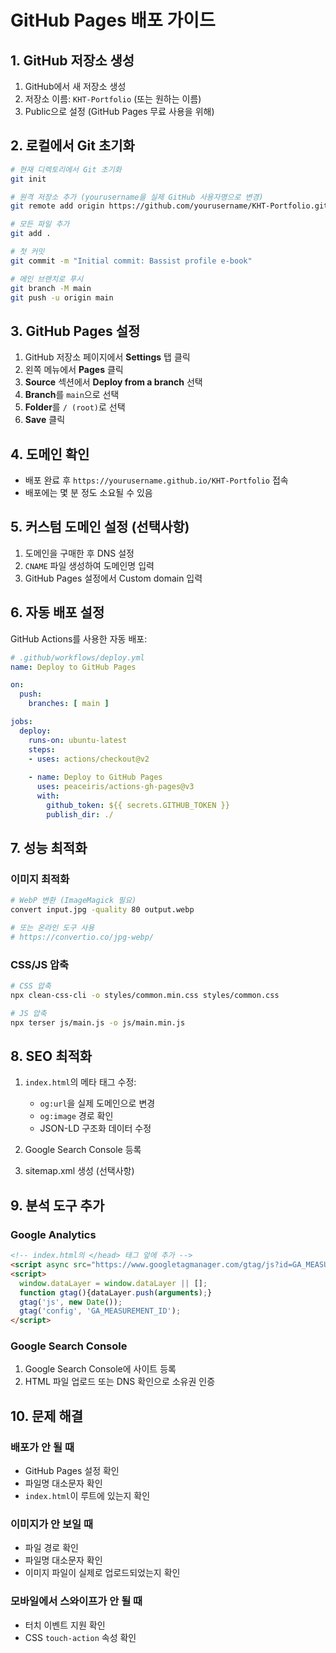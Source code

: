 # GitHub Pages 배포 가이드

## 1. GitHub 저장소 생성

1. GitHub에서 새 저장소 생성
2. 저장소 이름: `KHT-Portfolio` (또는 원하는 이름)
3. Public으로 설정 (GitHub Pages 무료 사용을 위해)

## 2. 로컬에서 Git 초기화

```bash
# 현재 디렉토리에서 Git 초기화
git init

# 원격 저장소 추가 (yourusername을 실제 GitHub 사용자명으로 변경)
git remote add origin https://github.com/yourusername/KHT-Portfolio.git

# 모든 파일 추가
git add .

# 첫 커밋
git commit -m "Initial commit: Bassist profile e-book"

# 메인 브랜치로 푸시
git branch -M main
git push -u origin main
```

## 3. GitHub Pages 설정

1. GitHub 저장소 페이지에서 **Settings** 탭 클릭
2. 왼쪽 메뉴에서 **Pages** 클릭
3. **Source** 섹션에서 **Deploy from a branch** 선택
4. **Branch**를 `main`으로 선택
5. **Folder**를 `/ (root)`로 선택
6. **Save** 클릭

## 4. 도메인 확인

- 배포 완료 후 `https://yourusername.github.io/KHT-Portfolio` 접속
- 배포에는 몇 분 정도 소요될 수 있음

## 5. 커스텀 도메인 설정 (선택사항)

1. 도메인을 구매한 후 DNS 설정
2. `CNAME` 파일 생성하여 도메인명 입력
3. GitHub Pages 설정에서 Custom domain 입력

## 6. 자동 배포 설정

GitHub Actions를 사용한 자동 배포:

```yaml
# .github/workflows/deploy.yml
name: Deploy to GitHub Pages

on:
  push:
    branches: [ main ]

jobs:
  deploy:
    runs-on: ubuntu-latest
    steps:
    - uses: actions/checkout@v2
    
    - name: Deploy to GitHub Pages
      uses: peaceiris/actions-gh-pages@v3
      with:
        github_token: ${{ secrets.GITHUB_TOKEN }}
        publish_dir: ./
```

## 7. 성능 최적화

### 이미지 최적화
```bash
# WebP 변환 (ImageMagick 필요)
convert input.jpg -quality 80 output.webp

# 또는 온라인 도구 사용
# https://convertio.co/jpg-webp/
```

### CSS/JS 압축
```bash
# CSS 압축
npx clean-css-cli -o styles/common.min.css styles/common.css

# JS 압축
npx terser js/main.js -o js/main.min.js
```

## 8. SEO 최적화

1. `index.html`의 메타 태그 수정:
   - `og:url`을 실제 도메인으로 변경
   - `og:image` 경로 확인
   - JSON-LD 구조화 데이터 수정

2. Google Search Console 등록
3. sitemap.xml 생성 (선택사항)

## 9. 분석 도구 추가

### Google Analytics
```html
<!-- index.html의 </head> 태그 앞에 추가 -->
<script async src="https://www.googletagmanager.com/gtag/js?id=GA_MEASUREMENT_ID"></script>
<script>
  window.dataLayer = window.dataLayer || [];
  function gtag(){dataLayer.push(arguments);}
  gtag('js', new Date());
  gtag('config', 'GA_MEASUREMENT_ID');
</script>
```

### Google Search Console
1. Google Search Console에 사이트 등록
2. HTML 파일 업로드 또는 DNS 확인으로 소유권 인증

## 10. 문제 해결

### 배포가 안 될 때
- GitHub Pages 설정 확인
- 파일명 대소문자 확인
- `index.html`이 루트에 있는지 확인

### 이미지가 안 보일 때
- 파일 경로 확인
- 파일명 대소문자 확인
- 이미지 파일이 실제로 업로드되었는지 확인

### 모바일에서 스와이프가 안 될 때
- 터치 이벤트 지원 확인
- CSS `touch-action` 속성 확인
